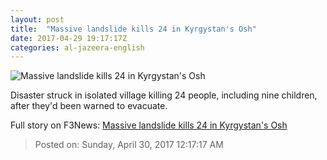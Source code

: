 ```yaml
---
layout: post
title:  "Massive landslide kills 24 in Kyrgystan's Osh"
date: 2017-04-29 19:17:17Z
categories: al-jazeera-english
---
```


![Massive landslide kills 24 in Kyrgystan's Osh](http://www.aljazeera.com/mritems/Images/2017/4/29/1b63ccb581634108a92c63dae2189824_18.jpg)

Disaster struck in isolated village killing 24 people, including nine children, after they'd been warned to evacuate.


Full story on F3News: [Massive landslide kills 24 in Kyrgystan's Osh](http://www.f3nws.com/n/fJzaKE)

> Posted on: Sunday, April 30, 2017 12:17:17 AM
